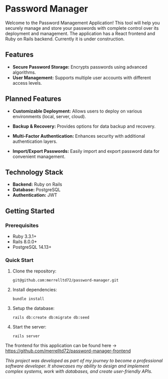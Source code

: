 # Password Manager

Welcome to the Password Management Application! This tool will help you securely manage and store your passwords with complete control over its deployment and management. The application has a React frontend and Ruby on Rails backend. Currently it is under construction.

## Features

- **Secure Password Storage:** Encrypts passwords using advanced algorithms.
- **User Management:** Supports multiple user accounts with different access levels.

## Planned Features

- **Customizable Deployment:** Allows users to deploy on various environments (local, server, cloud).

- **Backup & Recovery:** Provides options for data backup and recovery.
- **Multi-Factor Authentication:** Enhances security with additional authentication layers.
- **Import/Export Passwords:** Easily import and export password data for convenient management.

## Technology Stack

- **Backend:** Ruby on Rails
- **Database:** PostgreSQL
- **Authentication:** JWT

## Getting Started

### Prerequisites

- Ruby 3.3.1+
- Rails 8.0.0+
- PostgreSQL 14.13+

### Quick Start

1. Clone the repository:
   ```
   git@github.com:merrelltd72/password-manager.git
   ```
2. Install dependencies:
   ```
   bundle install
   ```
3. Setup the database:
   ```
   rails db:create db:migrate db:seed
   ```
4. Start the server:
   ```
   rails server
   ```

The frontend for this application can be found here -> https://github.com/merrelltd72/password-manager-frontend

_This project was developed as part of my journey to become a professional software developer. It showcases my ability to design and implement complex systems, work with databases, and create user-friendly APIs._
